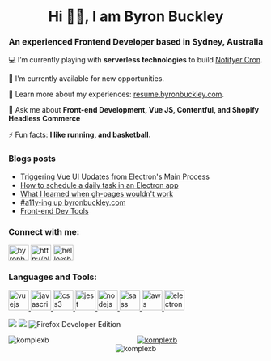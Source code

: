 <h1 align="center">Hi 👋🏾, I am Byron Buckley</h1>
<h3 align="center">An experienced Frontend Developer based in Sydney, Australia</h3>


💻 I’m currently playing with **serverless technologies** to build [Notifyer Cron](https://github.com/komplexb/notifyer-cron).  

🤝 I'm currently available for new opportunities.

📝 Learn more about my experiences: [resume.byronbuckley.com](resume.byronbuckley.com).

💬 Ask me about **Front-end Development, Vue JS, Contentful, and Shopify Headless Commerce**  

⚡ Fun facts: **I like running, and basketball.**

### Blogs posts

<!-- BLOG-POST-LIST:START -->
- [Triggering Vue UI Updates from Electron's Main Process](http://blog.byronbuckley.com/triggering-ui-actions-updates-from-electron-s-main-process)
- [How to schedule a daily task in an Electron app](http://blog.byronbuckley.com/how-to-schedule-a-daily-task-in-an-electron-app)
- [What I learned when gh-pages wouldn't work](http://blog.byronbuckley.com/what-i-learned-when-ghpages-wouldnt-work)
- [#a11y-ing up byronbuckley.com](http://blog.byronbuckley.com/a11ying-up-my-personal-website)
- [Front-end Dev Tools](http://blog.byronbuckley.com/frontend-dev-tools)
<!-- BLOG-POST-LIST:END -->

<h3 align="left">Connect with me:</h3>
<p align="left">
<a href="https://linkedin.com/in/byronbuckley" target="blank"><img align="center" src="https://cdn.jsdelivr.net/npm/simple-icons@3.0.1/icons/linkedin.svg" alt="byronbuckley" height="30" width="40" /></a>
<a href="http://blog.byronbuckley.com/feed" target="blank"><img align="center" src="https://cdn.jsdelivr.net/npm/simple-icons@3.0.1/icons/rss.svg" alt="http://blog.byronbuckley.com/feed" height="30" width="40" /></a>
<a href="mailto:hello@byronbuckley.com" target="blank"><img align="center" src="https://cdn.jsdelivr.net/npm/simple-icons@3.0.1/icons/mail-dot-ru.svg" alt="hello@byronbuckley.com" height="30" width="40" /></a>
</p>


<h3 align="left">Languages and Tools:</h3>
<p align="left">
<a href="https://vuejs.org/" target="_blank"> <img src="https://devicons.github.io/devicon/devicon.git/icons/vuejs/vuejs-original-wordmark.svg" alt="vuejs" width="40" height="40"/> </a>
<a href="https://developer.mozilla.org/en-US/docs/Web/JavaScript" target="_blank"> <img src="https://devicons.github.io/devicon/devicon.git/icons/javascript/javascript-original.svg" alt="javascript" width="40" height="40"/> </a>
<a href="https://www.w3schools.com/css/" target="_blank"> <img src="https://devicons.github.io/devicon/devicon.git/icons/css3/css3-original-wordmark.svg" alt="css3" width="40" height="40"/> </a>
<a href="https://jestjs.io" target="_blank"> <img src="https://www.vectorlogo.zone/logos/jestjsio/jestjsio-icon.svg" alt="jest" width="40" height="40"/> </a>
<a href="https://nodejs.org" target="_blank"> <img src="https://devicons.github.io/devicon/devicon.git/icons/nodejs/nodejs-original-wordmark.svg" alt="nodejs" width="40" height="40"/> </a>
<a href="https://sass-lang.com" target="_blank"> <img src="https://devicons.github.io/devicon/devicon.git/icons/sass/sass-original.svg" alt="sass" width="40" height="40"/> </a>
<a href="https://aws.amazon.com" target="_blank"> <img src="https://devicons.github.io/devicon/devicon.git/icons/amazonwebservices/amazonwebservices-original-wordmark.svg" alt="aws" width="40" height="40"/> </a>
<a href="https://www.electronjs.org" target="_blank"> <img src="https://devicons.github.io/devicon/devicon.git/icons/electron/electron-original.svg" alt="electron" width="40" height="40"/> </a>
</p>

<p>
<img src="https://img.shields.io/badge/vs_code-007ACC?style=for-the-badge&logo=visualstudiocode&logoColor=white">
<img src="https://img.shields.io/badge/Atom-66595C?style=for-the-badge&logo=atom&logoColor=white">
<img src="https://img.shields.io/badge/Developer_Edition-0060df?style=for-the-badge&logo=firefox&logoColor=white" alt="Firefox Developer Edition">
</p>


<p><img align="left" src="https://github-readme-stats.vercel.app/api/top-langs?username=komplexb&show_icons=true&theme=cobalt&locale=en&layout=compact&count_private=true" alt="komplexb" /></p>

<!--START_SECTION:activity-->


<p align="center">
<a href="https://twitter.com/komplexb" target="blank"><img src="https://img.shields.io/twitter/follow/komplexb?logo=twitter&style=for-the-badge" alt="komplexb" /></a>
<br>
<img src="https://komarev.com/ghpvc/?username=komplexb&label=Profile%20views&color=0e75b6&style=flat" alt="komplexb" />
</p>
